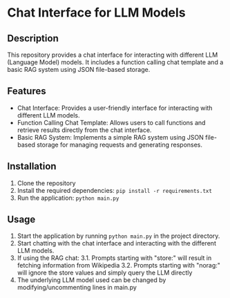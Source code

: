 # Chat Interface for LLM Models

## Description

This repository provides a chat interface for interacting with different LLM (Language Model) models. It includes a function calling chat template and a basic RAG system using JSON file-based storage.

## Features

- Chat Interface: Provides a user-friendly interface for interacting with different LLM models.
- Function Calling Chat Template: Allows users to call functions and retrieve results directly from the chat interface.
- Basic RAG System: Implements a simple RAG system using JSON file-based storage for managing requests and generating responses.

## Installation

1. Clone the repository
2. Install the required dependencies: `pip install -r requirements.txt`
3. Run the application: `python main.py`

## Usage

1. Start the application by running `python main.py` in the project directory.
2. Start chatting with the chat interface and interacting with the different LLM models.
3. If using the RAG chat:
3.1. Prompts starting with "store:" will result in fetching information from Wikipedia
3.2. Prompts starting with "norag:" will ignore the store values and simply query the LLM directly
4. The underlying LLM model used can be changed by modifying/uncommenting lines in main.py